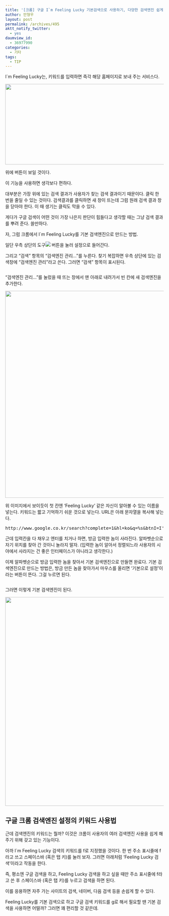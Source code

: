 ```yaml
---
title: '[크롬] 구글 I`m Feeling Lucky 기본검색으로 사용하기, 다양한 검색엔진 쉽게 활용하기'
author: 안형우
layout: post
permalink: /archives/495
aktt_notify_twitter:
  - yes
daumview_id:
  - 36977990
categories:
  - 기타
tags:
  - TIP
---
```

I\`m Feeling Lucky는, 키워드를 입력하면 즉각 해당 홈페이지로 보내 주는 서비스다.

<img class="aligncenter" src="http://mytory.net/uploads/legacy/google.png" alt="" width="625" height="255" />

위에 버튼이 보일 것이다.

이 기능을 사용하면 생각보다 편하다.

대부분은 가장 위에 있는 검색 결과가 사용자가 찾는 검색 결과이기 때문이다. 클릭 한 번을 줄일 수 있는 것이다. 검색결과를 클릭하면 새 창이 뜨는데 그럼 원래 검색 결과 창을 닫아야 한다. 이 때 생기는 클릭도 막을 수 있다.

게다가 구글 검색이 어떤 것이 가장 나은지 판단이 힘들다고 생각할 때는 그냥 검색 결과를 뿌려 준다. 쓸만하다.

자, 그럼 크롬에서 I\`m Feeling Lucky를 기본 검색엔진으로 만드는 방법.

일단 우측 상단의 도구![][1] 버튼을 눌러 설정으로 들어간다.

그리고 &#8220;검색&#8221; 항목의 &#8220;검색엔진 관리&#8230;&#8221;를 누른다. 찾기 복잡하면 우측 상단에 있는 검색창에 &#8220;검색엔진 관리&#8221;라고 쓴다. 그러면 &#8220;검색&#8221; 항목이 표시된다.

<p style="text-align: center;">
  <img class="aligncenter" src="http://mytory.net/uploads/legacy/chrome-im-feeling-lucky-default-search-engine-1.png" alt="" />
</p>

&#8220;검색엔진 관리&#8230;&#8221;를 눌렀을 때 뜨는 창에서 맨 아래로 내려가서 빈 칸에 새 검색엔진을 추가한다.

<p style="text-align: center;">
  <img class="aligncenter" src="http://mytory.net/uploads/legacy/chrome-im-feeling-lucky-default-search-engine-2.png" alt="" width="870" height="655" />
</p>

위 이미지에서 보이듯이 첫 칸엔 &#8216;Feeling Lucky&#8217; 같은 자신이 알아볼 수 있는 이름을 넣는다. 키워드는 짧고 기억하기 쉬운 것으로 넣는다. URL은 아래 문자열을 복사해 넣는다.

<pre class="brush:plain">http://www.google.co.kr/search?complete=1&hl=ko&q=%s&btnI=I&#039;m+Feeling+Lucky&lr=&aq=f&aqi=&aql=&oq=&gs_rfai=</pre>

근데 입력칸을 다 채우고 엔터를 치거나 하면, 방금 입력한 놈이 사라진다. 알파벳순으로 자기 위치를 찾아 간 것이니 놀라지 말자. (입력한 놈이 알아서 정렬되느라 사용자의 시야에서 사라지는 건 좋은 인터페이스가 아니라고 생각한다.)

이제 알파벳순으로 방금 입력한 놈을 찾아서 기본 검색엔진으로 만들면 완료다. 기본 검색엔진으로 만드는 방법은, 방금 만든 놈을 찾아가서 마우스를 올리면 &#8216;기본으로 설정&#8217;이라는 버튼이 뜬다. 그걸 누르면 된다.

<p style="text-align: center;">
  <img class="aligncenter" src="http://mytory.net/uploads/legacy/chrome-im-feeling-lucky-default-search-engine-3.png" alt="" />
</p>

그러면 이렇게 기본 검색엔진이 된다.

<img class="aligncenter" src="http://mytory.net/uploads/legacy/chrome-im-feeling-lucky-default-search-engine-4.png" alt="" width="884" height="661" />

## 구글 크롬 검색엔진 설정의 키워드 사용법

근데 검색엔진의 키워드는 뭘까? 이것은 크롬이 사용자의 여러 검색엔진 사용을 쉽게 해 주기 위해 갖고 있는 기능이다.

아까 I\`m Feeling Lucky 검색의 키워드를 f로 지정했을 것이다. 한 번 주소 표시줄에 f라고 쓰고 스페이스바 (혹은 탭 키)를 눌러 보자. 그러면 아래처럼 &#8216;Feeling Lucky 검색&#8217;이라고 작동을 한다.

즉, 평소엔 구글 검색을 하고, Feeling Lucky 검색을 하고 싶을 때만 주소 표시줄에 f라고 쓴 후 스페이스바 (혹은 탭 키)를 누르고 검색을 하면 된다.

이를 응용하면 자주 가는 사이트의 검색, 네이버, 다음 검색 등을 손쉽게 할 수 있다.

Feeling Lucky를 기본 검색으로 하고 구글 검색 키워드를 g로 해서 필요할 땐 기본 검색을 사용하면 어떨까? 그러면 꽤 편리할 것 같은데.

 [1]: http://www.google.com/help/hc/images/chrome_toolsmenu.gif
